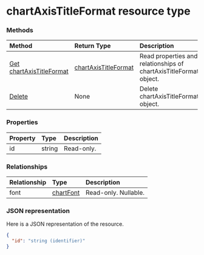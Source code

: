 # chartAxisTitleFormat resource type




### Methods

| Method		   | Return Type	|Description|
|:---------------|:--------|:----------|
|[Get chartAxisTitleFormat](../api/chartaxistitleformat_get.md) | [chartAxisTitleFormat](chartaxistitleformat.md) |Read properties and relationships of chartAxisTitleFormat object.|
|[Delete](../api/chartaxistitleformat_delete.md) | None |Delete chartAxisTitleFormat object. |

### Properties
| Property	   | Type	|Description|
|:---------------|:--------|:----------|
|id|string| Read-only.|

### Relationships
| Relationship | Type	|Description|
|:---------------|:--------|:----------|
|font|[chartFont](chartfont.md)| Read-only. Nullable.|

### JSON representation

Here is a JSON representation of the resource.

<!-- {
  "blockType": "resource",
  "optionalProperties": [

  ],
  "@odata.type": "microsoft.graph.chartAxisTitleFormat"
}-->

```json
{
  "id": "string (identifier)"
}

```

<!-- uuid: 8fcb5dbc-d5aa-4681-8e31-b001d5168d79
2015-10-25 14:57:30 UTC -->
<!-- {
  "type": "#page.annotation",
  "description": "chartAxisTitleFormat resource",
  "keywords": "",
  "section": "documentation",
  "tocPath": ""
}-->